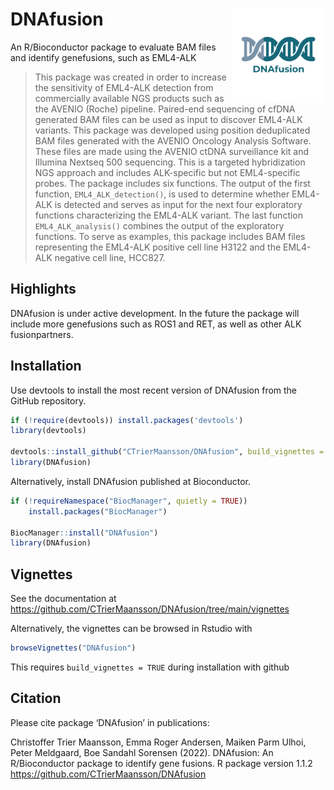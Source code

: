 # DNAfusion <img src="vignettes/logo.png" width="150" align="right">

An R/Bioconductor package to evaluate BAM files and identify genefusions, such as EML4-ALK

> This package was created in order to increase the sensitivity of EML4-ALK detection from commercially available NGS products such as the AVENIO (Roche) pipeline. Paired-end sequencing of cfDNA generated BAM files can be used as input to discover EML4-ALK variants. This package was developed using position deduplicated BAM files generated with the AVENIO Oncology Analysis Software. These files are made using the AVENIO ctDNA surveillance kit and Illumina Nextseq 500 sequencing. This is a targeted hybridization NGS approach and includes ALK-specific but not EML4-specific probes. The package includes six functions. The output of the first function, `EML4_ALK_detection()`, is used to determine whether EML4-ALK is detected and serves as input for the next four  exploratory functions characterizing the EML4-ALK variant. The last function `EML4_ALK_analysis()` combines the output of the exploratory functions. To serve as examples, this package includes BAM files representing the EML4-ALK positive cell line H3122 and the EML4-ALK negative cell line, HCC827.

## Highlights
DNAfusion is under active development. In the future the package will include more genefusions such as ROS1 and RET, as well as other ALK fusionpartners.

## Installation

Use devtools to install the most recent version of DNAfusion from the GitHub repository.

```R
if (!require(devtools)) install.packages('devtools')
library(devtools)

devtools::install_github("CTrierMaansson/DNAfusion", build_vignettes = TRUE)
library(DNAfusion)

```

Alternatively, install DNAfusion published at Bioconductor.

```R
if (!requireNamespace("BiocManager", quietly = TRUE))
    install.packages("BiocManager")

BiocManager::install("DNAfusion")
library(DNAfusion)

```

## Vignettes

See the documentation at https://github.com/CTrierMaansson/DNAfusion/tree/main/vignettes

Alternatively, the vignettes can be browsed in Rstudio with 

 ```R
browseVignettes("DNAfusion")
```
This requires `build_vignettes = TRUE` during installation with github

## Citation

Please cite package ‘DNAfusion’ in publications:

Christoffer Trier Maansson, Emma Roger Andersen, Maiken Parm Ulhoi, Peter Meldgaard, Boe Sandahl Sorensen (2022). DNAfusion: An R/Bioconductor package to identify gene fusions. R package version 1.1.2 
<https://github.com/CTrierMaansson/DNAfusion>
